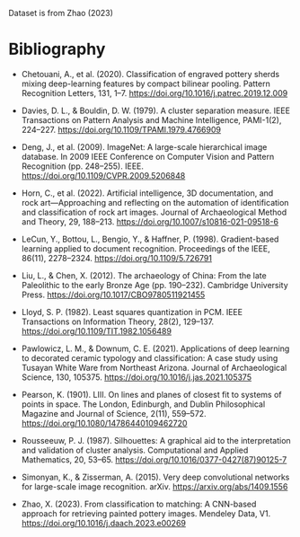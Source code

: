 Dataset is from Zhao (2023)
# Bibliography
- Chetouani, A., et al. (2020). Classification of engraved pottery sherds mixing deep-learning features by compact bilinear pooling. Pattern Recognition Letters, 131, 1–7. https://doi.org/10.1016/j.patrec.2019.12.009
  
- Davies, D. L., & Bouldin, D. W. (1979). A cluster separation measure. IEEE Transactions on Pattern Analysis and Machine Intelligence, PAMI-1(2), 224–227. https://doi.org/10.1109/TPAMI.1979.4766909 
- Deng, J., et al. (2009). ImageNet: A large-scale hierarchical image database. In 2009 IEEE Conference on Computer Vision and Pattern Recognition (pp. 248–255). IEEE. https://doi.org/10.1109/CVPR.2009.5206848
- Horn, C., et al. (2022). Artificial intelligence, 3D documentation, and rock art—Approaching and reflecting on the automation of identification and classification of rock art images. Journal of Archaeological Method and Theory, 29, 188–213. https://doi.org/10.1007/s10816-021-09518-6
- LeCun, Y., Bottou, L., Bengio, Y., & Haffner, P. (1998). Gradient-based learning applied to document recognition. Proceedings of the IEEE, 86(11), 2278–2324. https://doi.org/10.1109/5.726791
- Liu, L., & Chen, X. (2012). The archaeology of China: From the late Paleolithic to the early Bronze Age (pp. 190–232). Cambridge University Press. https://doi.org/10.1017/CBO9780511921455 
- Lloyd, S. P. (1982). Least squares quantization in PCM. IEEE Transactions on Information Theory, 28(2), 129–137. https://doi.org/10.1109/TIT.1982.1056489 
- Pawlowicz, L. M., & Downum, C. E. (2021). Applications of deep learning to decorated ceramic typology and classification: A case study using Tusayan White Ware from Northeast Arizona. Journal of Archaeological Science, 130, 105375. https://doi.org/10.1016/j.jas.2021.105375
- Pearson, K. (1901). LIII. On lines and planes of closest fit to systems of points in space. The London, Edinburgh, and Dublin Philosophical Magazine and Journal of Science, 2(11), 559–572. https://doi.org/10.1080/14786440109462720
- Rousseeuw, P. J. (1987). Silhouettes: A graphical aid to the interpretation and validation of cluster analysis. Computational and Applied Mathematics, 20, 53–65. https://doi.org/10.1016/0377-0427(87)90125-7 
- Simonyan, K., & Zisserman, A. (2015). Very deep convolutional networks for large-scale image recognition. arXiv. https://arxiv.org/abs/1409.1556
- Zhao, X. (2023). From classification to matching: A CNN-based approach for retrieving painted pottery images. Mendeley Data, V1. https://doi.org/10.1016/j.daach.2023.e00269 
